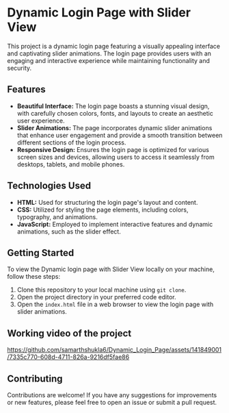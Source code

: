 # Dynamic Login Page with Slider View

This project is a dynamic login page featuring a visually appealing interface and captivating slider animations. The login page provides users with an engaging and interactive experience while maintaining functionality and security.

## Features

- **Beautiful Interface:** The login page boasts a stunning visual design, with carefully chosen colors, fonts, and layouts to create an aesthetic user experience.
- **Slider Animations:** The page incorporates dynamic slider animations that enhance user engagement and provide a smooth transition between different sections of the login process.
- **Responsive Design:** Ensures the login page is optimized for various screen sizes and devices, allowing users to access it seamlessly from desktops, tablets, and mobile phones.


## Technologies Used

- **HTML:** Used for structuring the login page's layout and content.
- **CSS:** Utilized for styling the page elements, including colors, typography, and animations.
- **JavaScript:** Employed to implement interactive features and dynamic animations, such as the slider effect.

## Getting Started

To view the Dynamic login page with Slider View locally on your machine, follow these steps:

1. Clone this repository to your local machine using `git clone`.
2. Open the project directory in your preferred code editor.
3. Open the `index.html` file in a web browser to view the login page with slider animations.

## Working video of the project
https://github.com/samarthshukla6/Dynamic_Login_Page/assets/141849001/7335c770-608d-4711-826a-9216df5fae86

## Contributing

Contributions are welcome! If you have any suggestions for improvements or new features, please feel free to open an issue or submit a pull request.

